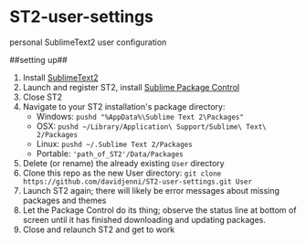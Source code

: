 ST2-user-settings
=================

personal SublimeText2 user configuration

##setting up##
1. Install [SublimeText2](http://www.sublimetext.com/dev)
2. Launch and register ST2, install [Sublime Package Control](http://wbond.net/sublime_packages/package_control/installation)
3. Close ST2
4. Navigate to your ST2 installation's package directory:
    * Windows: `pushd "%AppData%\Sublime Text 2\Packages"`
    * OSX:  `pushd ~/Library/Application\ Support/Sublime\ Text\ 2/Packages`
    * Linux: `pushd ~/.Sublime Text 2/Packages`
    * Portable: `'path_of_ST2'/Data/Packages`
5. Delete (or rename) the already existing `User` directory
6. Clone this repo as the new User directory:
   `git clone https://github.com/davidjenni/ST2-user-settings.git User`
7. Launch ST2 again; there will likely be error messages about missing packages and themes
8. Let the Package Control do its thing; observe the status line at bottom of screen until it has finished downloading and updating packages.
9. Close and relaunch ST2 and get to work
